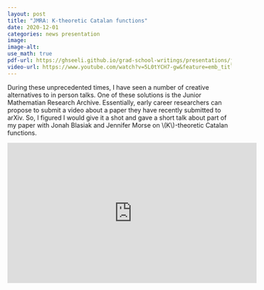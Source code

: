 ```yaml
---
layout: post
title: "JMRA: K-theoretic Catalan functions"
date: 2020-12-01
categories: news presentation
image:
image-alt:
use_math: true
pdf-url: https://ghseeli.github.io/grad-school-writings/presentations/jmra-k-theoretic-catalan-functions.pdf
video-url: https://www.youtube.com/watch?v=5L0tYCH7-gw&feature=emb_title
---
```


During these unprecedented times, I have seen a number of creative alternatives to in person talks. One of these solutions is the Junior Mathematian Research Archive. Essentially, early career researchers can propose to submit a video about a paper they have recently submitted to arXiv. So, I figured I would give it a shot and gave a short talk about part of my paper with Jonah Blasiak and Jennifer Morse on \\(K\\)-theoretic Catalan functions.
<iframe width="560" height="315" src="https://www.youtube-nocookie.com/embed/5L0tYCH7-gw" frameborder="0" allow="accelerometer; autoplay; clipboard-write; encrypted-media; gyroscope; picture-in-picture" allowfullscreen></iframe>
